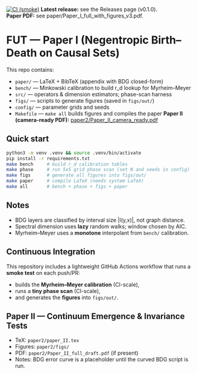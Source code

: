 [![CI (smoke)](https://github.com/Madmanmuzza/FUT_toe-paper/actions/workflows/ci.yml/badge.svg)](https://github.com/USER/REPO/actions/workflows/ci.yml)
**Latest release:** see the Releases page (v0.1.0).  
**Paper PDF:** see paper/Paper_I_full_with_figures_v3.pdf.

# FUT — Paper I (Negentropic Birth–Death on Causal Sets)

This repo contains:
- `paper/` — LaTeX + BibTeX (appendix with BDG closed-form)
- `bench/` — Minkowski calibration to build r_d lookup for Myrheim–Meyer
- `src/` — operators & dimension estimators; phase-scan harness
- `figs/` — scripts to generate figures (saved in `figs/out/`)
- `config/` — parameter grids and seeds
- `Makefile` — `make all` builds figures and compiles the paper
**Paper II (camera-ready PDF):** [paper2/Paper_II_camera_ready.pdf](paper2/Paper_II_camera_ready.pdf)

## Quick start
```bash
python3 -m venv .venv && source .venv/bin/activate
pip install -r requirements.txt
make bench     # build r_d calibration tables
make phase     # run 5x5 grid phase scan (set N and seeds in config)
make figs      # generate all figures into figs/out/
make paper     # compile LaTeX (needs system LaTeX)
make all       # bench + phase + figs + paper
```

## Notes
- BDG layers are classified by interval size |I(y,x)|, not graph distance.
- Spectral dimension uses **lazy** random walks; window chosen by AIC.
- Myrheim–Meyer uses a **monotone** interpolant from `bench/` calibration.


## Continuous Integration
This repository includes a lightweight GitHub Actions workflow that runs a **smoke test** on each push/PR:
- builds the **Myrheim–Meyer calibration** (CI-scale),
- runs a **tiny phase scan** (CI-scale),
- and generates the **figures** into `figs/out/`.

## Paper II — Continuum Emergence & Invariance Tests
- TeX: `paper2/paper_II.tex`
- Figures: `paper2/figs/`
- PDF: `paper2/Paper_II_full_draft.pdf` (if present)
- Notes: BDG error curve is a placeholder until the curved BDG script is run.
